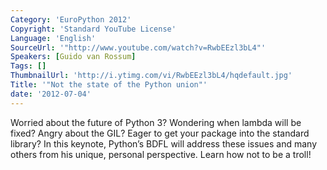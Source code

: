 ```yaml
---
Category: 'EuroPython 2012'
Copyright: 'Standard YouTube License'
Language: 'English'
SourceUrl: '"http://www.youtube.com/watch?v=RwbEEzl3bL4"'
Speakers: [Guido van Rossum]
Tags: []
ThumbnailUrl: 'http://i.ytimg.com/vi/RwbEEzl3bL4/hqdefault.jpg'
Title: '"Not the state of the Python union"'
date: '2012-07-04'
---
```

Worried about the future of Python 3? Wondering when lambda will be fixed?
Angry about the GIL? Eager to get your package into the standard library? In
this keynote, Python’s BDFL will address these issues and many others from his
unique, personal perspective. Learn how not to be a troll!

